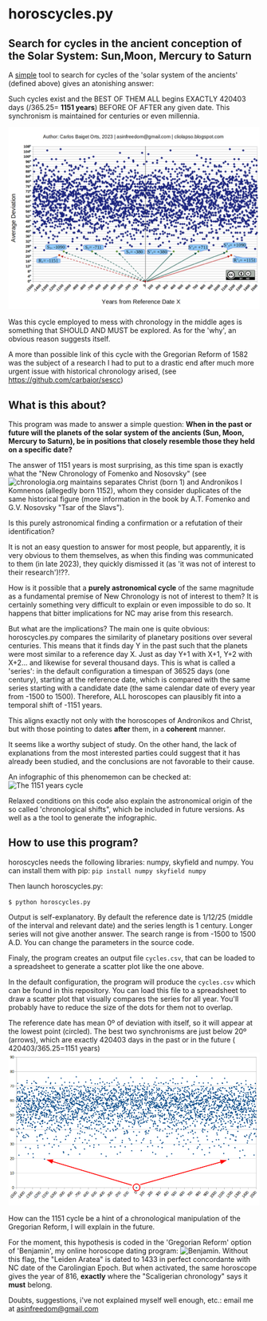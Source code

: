 # horoscycles.py

## Search for cycles in the ancient conception of the Solar System: Sun,Moon, Mercury to Saturn

A <ins>simple</ins> tool to search for cycles of the 'solar system of the ancients' (defined above) gives an atonishing answer:

Such cycles exist and the BEST OF THEM ALL begins EXACTLY 420403 days (/365.25= **1151 years**) BEFORE OF AFTER any given date. This synchronism is maintained for centuries or even millennia.

![The 1151 years cycle.](1151_cycle.png)

Was this cycle employed to mess with chronology in the middle ages is something that SHOULD AND MUST be explored. As for the 'why', an obvious reason suggests itself.

A more than possible link of this cycle with the Gregorian Reform of 1582 was the subject of a research I had to put to a drastic end after much more urgent issue with historical chronology arised, (see https://github.com/carbaior/sescc)

## What is this about?

This program was made to answer a simple question: 
**When in the past or future will the planets of the solar system of the ancients (Sun, Moon, Mercury to Saturn), be in positions that closely resemble those they held on a specific date?**

The answer of 1151 years is most surprising, as this time span is exactly what the "New Chronology of Fomenko and Nosovsky" (see ![chronologia.org](https://chronologia.org) maintains separates Christ (born 1) and Andronikos I Komnenos (allegedly born 1152), whom they consider duplicates of the same historical figure (more information in the book by A.T. Fomenko and G.V. Nosovsky "Tsar of the Slavs").

Is this purely astronomical finding a confirmation or a refutation of their identification?

It is not an easy question to answer for most people, but apparently, it is very obvious to them themselves, as when this finding was communicated to them (in late 2023), they quickly dismissed it (as 'it was not of interest to their research')!??.

How is it possible that a **purely astronomical cycle** of the same magnitude as a fundamental premise of New Chronology is not of interest to them? It is certainly something very difficult to explain or even impossible to do so. It happens that bitter implications for NC may arise from this research.

But what are the implications? The main one is quite obvious: horoscycles.py compares the similarity of planetary positions over several centuries. This means that it finds day Y in the past such that the planets were most similar to a reference day X. Just as day Y+1 with X+1, Y+2 with X+2... and likewise for several thousand days. This is what is called a 'series': in the default configuration a timespan of 36525 days (one century), starting at the reference date, which is compared with the same series starting with a candidate date (the same calendar date of every year from -1500 to 1500). Therefore, ALL horoscopes can plausibly fit into a temporal shift of -1151 years. 

This aligns exactly not only with the horoscopes of Andronikos and Christ, but with those pointing to dates **after** them, in a **coherent** manner.

It seems like a worthy subject of study. On the other hand, the lack of explanations from the most interested parties could suggest that it has already been studied, and the conclusions are not favorable to their cause.

An infographic of this phenomemon can be checked at: ![The 1151 years cycle](https://www.youtube.com/watch?v=W4z_anTXi9U) 

Relaxed conditions on this code also explain the astronomical origin of the so called 'chronological shifts", which be included in future versions. As well as a the tool to generate the infographic.

## How to use this program?

horoscycles needs the following libraries: numpy, skyfield and numpy. You can install them with pip: `pip install numpy skyfield numpy`

Then launch horoscycles.py:

`$ python horoscycles.py`

Output is self-explanatory. By default the reference date is 1/12/25 (middle of the interval and relevant date) and the series length is 1 century. Longer series will not give another answer. The search range is from -1500 to 1500 A.D.
You can change the parameters in the source code.

Finaly, the program creates an output file `cycles.csv`, that can be loaded to a spreadsheet to generate a scatter plot like the one above.

In the default configuration, the program will produce the `cycles.csv` which can be found in this repository.
You can load this file to a spreadsheet to draw a scatter plot that visually compares the series for all year. You'll probably have to reduce the size of the dots for them not to overlap.

The reference date has mean 0º of deviation with itself, so it will appear at the lowest point (circled). The best two synchronisms are just below 20º (arrows), which are exactly 420403 days in the past or in the future ( 420403/365.25=1151 years)
![The 1151 years cycle.](1151cycle.png)

How can the 1151 cycle be a hint of a chronological manipulation of the Gregorian Reform, I will explain in the future. 

For the moment, this hypothesis is coded in the 'Gregorian Reform' option of 'Benjamin', my online horoscope dating program: ![Benjamin](https://carbaior.github.io/). Without this flag, the "Leiden Aratea" is dated to 1433 in perfect concordante with NC date of the Carolingian Epoch. But when activated, the same horoscope gives the year of 816, **exactly** where the "Scaligerian chronology" says it **must** belong.

Doubts, suggestions, i've not explained myself well enough, etc.: email me at asinfreedom@gmail.com




